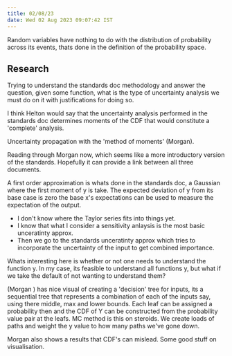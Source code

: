 ```yaml
---
title: 02/08/23
date: Wed 02 Aug 2023 09:07:42 IST
---
```


Random variables have nothing to do with the distribution of probability across its events, thats done in the definition
of the probability space.

## Research

Trying to understand the standards doc methodology and answer the question, given some function, what is the type of
uncertainty analysis we must do on it with justifications for doing so.

I think Helton would say that the uncertainty analysis performed in the standards doc determines moments of the CDF that
would constitute a 'complete' analysis.

Uncertainty propagation with the 'method of moments' (Morgan).

Reading through Morgan now, which seems like a more introductory version of the standards. Hopefully it can provide a
link between all three documents.

A first order approximation is whats done in the standards doc, a Gaussian where the first moment of y is take. The
expected deviation of y from its base case is zero the base x's expectations can be used to measure the expectation of
the output.

* I don't know where the Taylor series fits into things yet.
* I know that what I consider a sensitivity anlaysis is the most basic unceratinty approx.
* Then we go to the standards unceratinty approx which tries to incorporate the uncertainty of the input to get combined
  importance.

Whats interesting here is whether or not one needs to understand the function y. In my case, its feasible to understand
all functions y, but what if we take the default of not wanting to understand them?

(Morgan ) has nice visual of creating a 'decision' tree for inputs, its a sequential tree that represents a combination
of each of the inputs say, using there middle, max and lower bounds. Each leaf can be assigned a probability then and
the CDF of Y can be constructed from the probability value pair at the leafs. MC method is this on steroids. We create
loads of paths and weight the y value to how many paths we've gone down.

Morgan also shows a results that CDF's can mislead. Some good stuff on visualisation.

